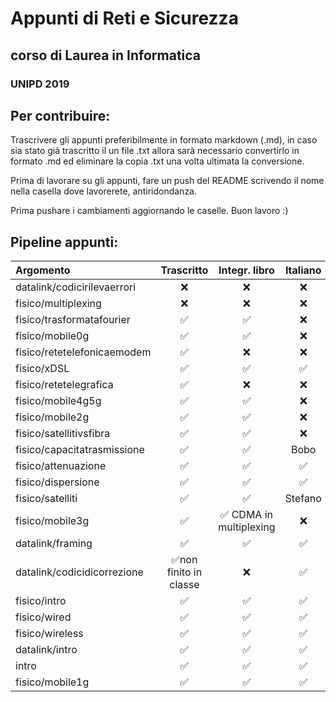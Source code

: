 # Appunti di Reti e Sicurezza
## corso di Laurea in Informatica
### UNIPD 2019

## Per contribuire:
Trascrivere gli appunti preferibilmente in formato markdown (.md), in caso sia stato già trascritto il un file .txt allora sarà necessario convertirlo in formato .md ed eliminare la copia .txt una volta ultimata la conversione.

Prima di lavorare su gli appunti, fare un push del README scrivendo il nome  nella casella dove lavorerete, antiridondanza.

Prima pushare i cambiamenti aggiornando le caselle. Buon lavoro :)

## Pipeline appunti:

| Argomento | Trascritto | Integr. libro | Italiano | Formattazione |
| :-- | :-: | :-: | :-: | :-: |
| datalink/codicirilevaerrori | ❌ | ❌ | ❌ | ❌ |
| fisico/multiplexing | ❌ | ❌ | ❌ | ❌ |
| fisico/trasformatafourier | ✅ | ✅ | ❌ | ❌ |
| fisico/mobile0g | ✅ | ✅ | ❌ | ✅ |
| fisico/retetelefonicaemodem | ✅ | ❌ | ❌ | ✅ |
| fisico/xDSL | ✅ | ✅ | ✅ | ✅ |
| fisico/retetelegrafica | ✅ | ❌ | ❌ | ✅ |
| fisico/mobile4g5g | ✅ | ✅ | ❌ | ✅ |
| fisico/mobile2g | ✅ | ✅ | ❌ | ✅ |
| fisico/satellitivsfibra | ✅ | ✅ | ❌ | ✅ |
| fisico/capacitatrasmissione | ✅ | ✅ | Bobo | ✅ |
| fisico/attenuazione | ✅ | ✅ | ✅ | ✅ |
| fisico/dispersione | ✅ | ✅ | ✅ | ✅ |
| fisico/satelliti | ✅ | ✅ | Stefano | ✅ |
| fisico/mobile3g | ✅ | ✅ CDMA in multiplexing | ❌ | ✅ |
| datalink/framing | ✅ | ✅ | ✅ | ✅ |
| datalink/codicidicorrezione | ✅non finito in classe| ❌ | ✅ | ✅ |
| fisico/intro | ✅ | ✅ | ✅ | ✅ |
| fisico/wired | ✅ | ✅ | ✅ | ✅ |
| fisico/wireless | ✅ | ✅ | ✅ | ✅ |
| datalink/intro | ✅ | ✅ | ✅ | ✅ |
| intro | ✅ | ✅ | ✅ | ✅ |
| fisico/mobile1g | ✅ | ✅ | ✅ | ✅ |
